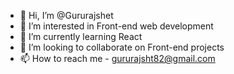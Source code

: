 - 👋 Hi, I’m @Gururajshet
- 👀 I’m interested in Front-end web development
- 🌱 I’m currently learning React 
- 💞️ I’m looking to collaborate on Front-end projects
- 📫 How to reach me - gururajsht82@gmail.com

<!---
Gururajshet/Gururajshet is a ✨ special ✨ repository because its `README.md` (this file) appears on your GitHub profile.
You can click the Preview link to take a look at your changes.
--->
